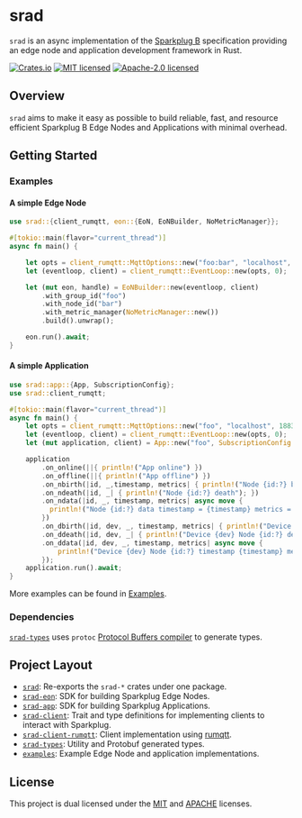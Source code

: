 # srad

`srad` is an async implementation of the [Sparkplug B](https://sparkplug.eclipse.org/) specification providing an edge node and application development framework in Rust.

[![Crates.io][crates-badge]][crates-url]
[![MIT licensed][mit-badge]][mit-url]
[![Apache-2.0 licensed][apache-badge]][apache-url]

[crates-badge]: https://img.shields.io/crates/v/srad.svg
[crates-url]: https://crates.io/crates/srad
[mit-badge]: https://img.shields.io/badge/license-MIT-blue.svg
[mit-url]: https://github.com/dpazj/srad/blob/master/LICENSE-MIT
[apache-badge]: https://img.shields.io/badge/License-Apache_2.0-blue.svg
[apache-url]: https://github.com/dpazj/srad/blob/master/LICENSE-APACHE

## Overview

`srad` aims to make it easy as possible to build reliable, fast, and resource efficient Sparkplug B Edge Nodes and Applications with minimal overhead.

## Getting Started

### Examples

#### A simple Edge Node

```rust no_run
use srad::{client_rumqtt, eon::{EoN, EoNBuilder, NoMetricManager}};

#[tokio::main(flavor="current_thread")]
async fn main() {

    let opts = client_rumqtt::MqttOptions::new("foo:bar", "localhost", 1883);
    let (eventloop, client) = client_rumqtt::EventLoop::new(opts, 0);

    let (mut eon, handle) = EoNBuilder::new(eventloop, client)
        .with_group_id("foo")
        .with_node_id("bar")
        .with_metric_manager(NoMetricManager::new())
        .build().unwrap();

    eon.run().await;
}
```

#### A simple Application

```rust no_run
use srad::app::{App, SubscriptionConfig};
use srad::client_rumqtt;

#[tokio::main(flavor="current_thread")]
async fn main() {
    let opts = client_rumqtt::MqttOptions::new("foo", "localhost", 1883);
    let (eventloop, client) = client_rumqtt::EventLoop::new(opts, 0);
    let (mut application, client) = App::new("foo", SubscriptionConfig::AllGroups, eventloop, client);

    application
        .on_online(||{ println!("App online") })
        .on_offline(||{ println!("App offline") })
        .on_nbirth(|id, _,timestamp, metrics| { println!("Node {id:?} born at {timestamp} metrics = {metrics:?}"); })
        .on_ndeath(|id, _| { println!("Node {id:?} death"); })
        .on_ndata(|id, _, timestamp, metrics| async move { 
          println!("Node {id:?} data timestamp = {timestamp} metrics = {metrics:?}");
        })
        .on_dbirth(|id, dev, _, timestamp, metrics| { println!("Device {dev} Node {id:?} born at {timestamp} metrics = {metrics:?}");})
        .on_ddeath(|id, dev, _| { println!("Device {dev} Node {id:?} death"); })
        .on_ddata(|id, dev, _, timestamp, metrics| async move {
            println!("Device {dev} Node {id:?} timestamp {timestamp} metrics = {metrics:?}");
        });
    application.run().await;
}

```

More examples can be found in [Examples](./examples).

### Dependencies

[`srad-types`](./srad-types) uses `protoc` [Protocol Buffers compiler](https://protobuf.dev/downloads/) to generate types.

## Project Layout

- [`srad`](./README.md): Re-exports the `srad-*` crates under one package.
- [`srad-eon`](./srad-eon/README.md): SDK for building Sparkplug Edge Nodes.
- [`srad-app`](./srad-app/README.md): SDK for building Sparkplug Applications.
- [`srad-client`](./srad-client/README.md): Trait and type definitions for implementing clients to interact with Sparkplug.  
- [`srad-client-rumqtt`](./srad-client-rumqtt/README.md): Client implementation using [rumqtt](https://github.com/bytebeamio/rumqtt).
- [`srad-types`](./srad-types/README.md): Utility and Protobuf generated types.
- [`examples`](./examples): Example Edge Node and application implementations.

## License

This project is dual licensed under the [MIT] and [APACHE] licenses.

[MIT]: https://github.com/dpazj/srad/blob/master/LICENSE-MIT
[APACHE]: https://github.com/dpazj/srad/blob/master/LICENSE-APACHE

